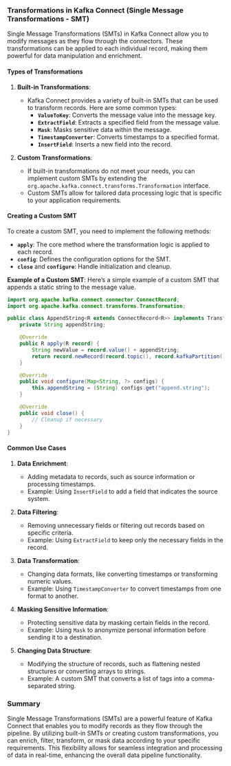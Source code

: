 ### Transformations in Kafka Connect (Single Message Transformations - SMT)

Single Message Transformations (SMTs) in Kafka Connect allow you to modify messages as they flow through the connectors. These transformations can be applied to each individual record, making them powerful for data manipulation and enrichment. 

#### Types of Transformations

1. **Built-in Transformations**:
   - Kafka Connect provides a variety of built-in SMTs that can be used to transform records. Here are some common types:
     - **`ValueToKey`**: Converts the message value into the message key.
     - **`ExtractField`**: Extracts a specified field from the message value.
     - **`Mask`**: Masks sensitive data within the message.
     - **`TimestampConverter`**: Converts timestamps to a specified format.
     - **`InsertField`**: Inserts a new field into the record.

2. **Custom Transformations**:
   - If built-in transformations do not meet your needs, you can implement custom SMTs by extending the `org.apache.kafka.connect.transforms.Transformation` interface.
   - Custom SMTs allow for tailored data processing logic that is specific to your application requirements.

#### Creating a Custom SMT

To create a custom SMT, you need to implement the following methods:

- **`apply`**: The core method where the transformation logic is applied to each record.
- **`config`**: Defines the configuration options for the SMT.
- **`close`** and **`configure`**: Handle initialization and cleanup.

**Example of a Custom SMT**:
Here’s a simple example of a custom SMT that appends a static string to the message value.

```java
import org.apache.kafka.connect.connector.ConnectRecord;
import org.apache.kafka.connect.transforms.Transformation;

public class AppendString<R extends ConnectRecord<R>> implements Transformation<R> {
    private String appendString;

    @Override
    public R apply(R record) {
        String newValue = record.value() + appendString;
        return record.newRecord(record.topic(), record.kafkaPartition(), record.keySchema(), record.key(), null, newValue, record.timestamp());
    }

    @Override
    public void configure(Map<String, ?> configs) {
        this.appendString = (String) configs.get("append.string");
    }

    @Override
    public void close() {
        // Cleanup if necessary
    }
}
```

#### Common Use Cases

1. **Data Enrichment**: 
   - Adding metadata to records, such as source information or processing timestamps.
   - Example: Using `InsertField` to add a field that indicates the source system.

2. **Data Filtering**:
   - Removing unnecessary fields or filtering out records based on specific criteria.
   - Example: Using `ExtractField` to keep only the necessary fields in the record.

3. **Data Transformation**:
   - Changing data formats, like converting timestamps or transforming numeric values.
   - Example: Using `TimestampConverter` to convert timestamps from one format to another.

4. **Masking Sensitive Information**:
   - Protecting sensitive data by masking certain fields in the record.
   - Example: Using `Mask` to anonymize personal information before sending it to a destination.

5. **Changing Data Structure**:
   - Modifying the structure of records, such as flattening nested structures or converting arrays to strings.
   - Example: A custom SMT that converts a list of tags into a comma-separated string.

### Summary

Single Message Transformations (SMTs) are a powerful feature of Kafka Connect that enables you to modify records as they flow through the pipeline. By utilizing built-in SMTs or creating custom transformations, you can enrich, filter, transform, or mask data according to your specific requirements. This flexibility allows for seamless integration and processing of data in real-time, enhancing the overall data pipeline functionality.